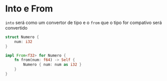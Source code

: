 # Into e From

`into` será como um convertor de tipo e o `from` que o tipo for compativo será convertido 

```rust
struct Numero {
    num: i32
}

impl From<f32> for Numero {
    fn from(num: f64) -> Self {
        Numero { num: num as i32 }
    }
}
```